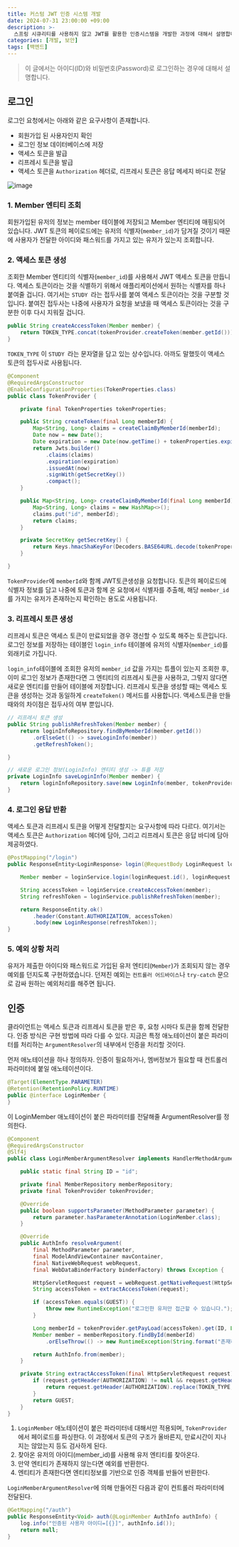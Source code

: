 ```yaml
---
title: 커스텀 JWT 인증 시스템 개발
date: 2024-07-31 23:00:00 +09:00
description: >-
  스프링 시큐리티를 사용하지 않고 JWT를 활용한 인증시스템을 개발한 과정에 대해서 설명합니다. 아이디나 이메일, 그리고 패스워드로 로그인 하는 환경에서 개발하였습니다.
categories: [개발, 보안]
tags: [백엔드]
---
```


> 이 글에서는 아이디(ID)와 비밀번호(Password)로 로그인하는 경우에 대해서 설명합니다. 

## 로그인
로그인 요청에서는 아래와 같은 요구사항이 존재합니다.

- 회원가입 된 사용자인지 확인
- 로그인 정보 데이터베이스에 저장
- 액세스 토큰을 발급
- 리프레시 토큰을 발급
- 액세스 토큰을 `Authorization` 헤더로, 리프레시 토큰은 응답 메세지 바디로 전달

![image](https://github.com/user-attachments/assets/fbfa9bba-4544-438c-946d-edb68ce68969)

### 1. Member 엔티티 조회

회원가입된 유저의 정보는 member 테이블에 저장되고 Member 엔티티에 매핑되어 있습니다. JWT 토큰의 페이로드에는 유저의 식별자(`member_id`)가 담겨질 것이기 때문에 사용자가 전달한 아이디와 패스워드를 가지고 있는 유저가 있는지 조회합니다.

### 2. 액세스 토큰 생성

조회한 Member 엔티티의 식별자(`member_id`)를 사용해서 JWT 액세스 토큰을 만듭니다. 액세스 토큰이라는 것을 식별하기 위해서 애플리케이션에서 원하는 식별자를 하나 붙여줄 겁니다. 여기서는 `STUDY `라는 접두사를 붙여 액세스 토큰이라는 것을 구분할 것입니다. 붙여진 접두사는 나중에 사용자가 요청을 보냈을 때 액세스 토큰이라는 것을 구분한 이후 다시 지워질 겁니다.

```java
public String createAccessToken(Member member) {
    return TOKEN_TYPE.concat(tokenProvider.createToken(member.getId()));
}
```

`TOKEN_TYPE` 이 `STUDY `라는 문자열을 담고 있는 상수입니다. 아까도 말했듯이 액세스 토큰의 접두사로 사용됩니다.

```java
@Component
@RequiredArgsConstructor
@EnableConfigurationProperties(TokenProperties.class)
public class TokenProvider {

    private final TokenProperties tokenProperties;

    public String createToken(final Long memberId) {
        Map<String, Long> claims = createClaimByMemberId(memberId);
        Date now = new Date();
        Date expiration = new Date(now.getTime() + tokenProperties.expiration().access());
        return Jwts.builder()
            .claims(claims)
            .expiration(expiration)
            .issuedAt(now)
            .signWith(getSecretKey())
            .compact();
    }

    public Map<String, Long> createClaimByMemberId(final Long memberId) {
        Map<String, Long> claims = new HashMap<>();
        claims.put("id", memberId);
        return claims;
    }

    private SecretKey getSecretKey() {
        return Keys.hmacShaKeyFor(Decoders.BASE64URL.decode(tokenProperties.secretKey()));
    }

}
```

`TokenProvider`에 `memberId`와 함께 JWT토큰생성을 요청합니다. 토큰의 페이로드에 식별자 정보를 담고 나중에 토큰과 함께 온 요청에서 식별자를 추출해, 해당 `member_id`를 가지는 유저가 존재하는지 확인하는 용도로 사용됩니다.

### 3. 리프레시 토큰 생성
리프레시 토큰은 액세스 토큰이 만료되었을 경우 갱신할 수 있도록 해주는 토큰입니다. 로그인 정보를 저장하는 테이블인 `login_info` 테이블에 유저의 식별자(`member_id`)를 외래키로 가집니다.

`login_info`테이블에 조회한 유저의 `member_id` 값을 가지는 튜플이 있는지 조회한 후, 이미 로그인 정보가 존재한다면 그 엔티티의 리프레시 토큰을 사용하고, 그렇지 않다면 새로운 엔티티를 만들어 테이블에 저장합니다. 리프레시 토큰을 생성할 때는 액세스 토큰을 생성하는 것과 동일하게 `createToken()` 메서드를 사용합니다. 액세스토큰을 만들 때와의 차이점은 접두사의 여부 뿐입니다.

```java
// 리프레시 토큰 생성
public String publishRefreshToken(Member member) {
    return loginInfoRepository.findByMemberId(member.getId())
        .orElseGet(() -> saveLoginInfo(member))
        .getRefreshToken();

}

// 새로운 로그인 정보(LoginInfo) 엔티티 생성 -> 튜플 저장
private LoginInfo saveLoginInfo(Member member) {
    return loginInfoRepository.save(new LoginInfo(member, tokenProvider.createToken(member.getId())));
}
```

### 4. 로그인 응답 반환
액세스 토큰과 리프레시 토큰을 어떻게 전달할지는 요구사항에 따라 다르다. 여기서는 액세스 토큰은 `Authorization` 헤더에 담아, 그리고 리프레시 토큰은 응답 바디에 담아 제공하였다.

```java
@PostMapping("/login")
public ResponseEntity<LoginResponse> login(@RequestBody LoginRequest loginRequest) {

    Member member = loginService.login(loginRequest.id(), loginRequest.password());

    String accessToken = loginService.createAccessToken(member);
    String refreshToken = loginService.publishRefreshToken(member);

    return ResponseEntity.ok()
        .header(Constant.AUTHORIZATION, accessToken)
        .body(new LoginResponse(refreshToken));
}
```

### 5. 예외 상황 처리
유저가 제출한 아이디와 패스워드로 가입된 유저 엔티티(`Member`)가 조회되지 않는 경우 예외를 던지도록 구현하였습니다. 던져진 예외는 `컨트롤러 어드바이스`나 `try-catch` 문으로 감싸 원하는 예외처리를 해주면 됩니다.


## 인증
클라이언트는 액세스 토큰과 리프레시 토큰을 받은 후, 요청 시마다 토큰을 함께 전달한다. 인증 방식은 구현 방법에 따라 다를 수 있다. 지금은 특정 애노테이션이 붙은 파라미터를 처리하는 `ArgumentResolver`의 내부에서 인증을 처리할 것이다.

먼저 애노테이션을 하나 정의하자. 인증이 필요하거나, 멤버정보가 필요할 때 컨트롤러 파라미터에 붙일 애노테이션이다.

```java
@Target(ElementType.PARAMETER)
@Retention(RetentionPolicy.RUNTIME)
public @interface LoginMember {
}
```

이 LoginMember 애노테이션이 붙은 파라미터를 전달해줄 ArgumentResolver를 정의한다.

```java
@Component
@RequiredArgsConstructor
@Slf4j
public class LoginMemberArgumentResolver implements HandlerMethodArgumentResolver {

    public static final String ID = "id";

    private final MemberRepository memberRepository;
    private final TokenProvider tokenProvider;

    @Override
    public boolean supportsParameter(MethodParameter parameter) {
        return parameter.hasParameterAnnotation(LoginMember.class);
    }

    @Override
    public AuthInfo resolveArgument(
        final MethodParameter parameter,
        final ModelAndViewContainer mavContainer,
        final NativeWebRequest webRequest,
        final WebDataBinderFactory binderFactory) throws Exception {

        HttpServletRequest request = webRequest.getNativeRequest(HttpServletRequest.class);
        String accessToken = extractAccessToken(request);

        if (accessToken.equals(GUEST)) {
            throw new RuntimeException("로그인한 유저만 접근할 수 있습니다.");
        }

        Long memberId = tokenProvider.getPayLoad(accessToken).get(ID, Long.class);
        Member member = memberRepository.findById(memberId)
            .orElseThrow(() -> new RuntimeException(String.format("존재하지 않는 유저 식별자 입니다. (id=[%d])", memberId)));

        return AuthInfo.from(member);
    }

    private String extractAccessToken(final HttpServletRequest request) {
        if (request.getHeader(AUTHORIZATION) != null && request.getHeader(AUTHORIZATION).startsWith(TOKEN_TYPE)) {
            return request.getHeader(AUTHORIZATION).replace(TOKEN_TYPE, "");
        }
        return GUEST;
    }
}
```

1. `LoginMember` 애노테이션이 붙은 파라미터네 대해서만 적용되며, `TokenProvider`에서 페이로드를 파싱한다. 이 과정에서 토큰의 구조가 올바른지, 만료시간이 지나지는 않았는지 등도 검사하게 된다.
2. 찾아온 유저의 아이디(member_id)를 사용해 유저 엔티티를 찾아온다.
3. 만약 엔티티가 존재하지 않는다면 예외를 반환한다.
4. 엔티티가 존재한다면 엔티티정보를 기반으로 인증 객체를 반들어 반환한다.

`LoginMemberArgumentResolver`에 의해 만들어진 다음과 같이 컨트롤러 파라미터에 전달된다.

```java
@GetMapping("/auth")
public ResponseEntity<Void> auth(@LoginMember AuthInfo authInfo) {
    log.info("인증된 사용자 아이디=[{}]", authInfo.id());
    return null;
}
```

